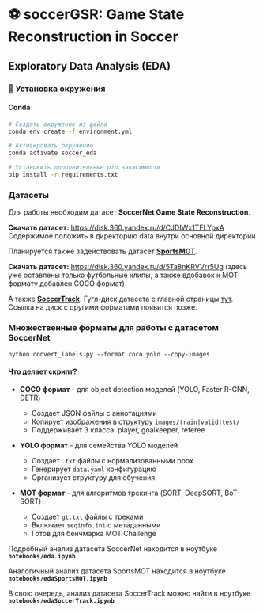 # ⚽ soccerGSR: Game State Reconstruction in Soccer

## Exploratory Data Analysis (EDA)

### 🔧 Установка окружения

#### Conda 
```bash
# Создать окружение из файла
conda env create -f environment.yml

# Активировать окружение
conda activate soccer_eda

# Установить дополнительные pip зависимости
pip install -r requirements.txt
```

### Датасеты

Для работы необходим датасет **SoccerNet Game State Reconstruction**.

**Скачать датасет:**
https://disk.360.yandex.ru/d/CJDIWx1TFLYpxA
Содержимое положить в директорию data внутри основной директории

Планируется также задействовать датасет [**SportsMOT**](https://www.kaggle.com/datasets/ayushspai/sportsmot).

**Скачать датасет:**
https://disk.360.yandex.ru/d/5Ta8nKRVVrr5Ug
(здесь уже оставлены только футбольные клипы, а также вдобавок к MOT формату добавлен COCO формат)

А также [**SoccerTrack**](https://sites.google.com/g.sp.m.is.nagoya-u.ac.jp/stc2025).
Гугл-диск датасета с главной страницы [тут](https://drive.google.com/drive/folders/1_o78gcL4j0xHxbRjSR1Evs4VLXCr2ncD).
Ссылка на диск с другими форматами появится позже.

### Множественные форматы для работы с датасетом SoccerNet
```
python convert_labels.py --format coco yolo --copy-images
```

#### Что делает скрипт?

- **COCO формат** - для object detection моделей (YOLO, Faster R-CNN, DETR)
  - Создает JSON файлы с аннотациями
  - Копирует изображения в структуру `images/train|valid|test/`
  - Поддерживает 3 класса: player, goalkeeper, referee

- **YOLO формат** - для семейства YOLO моделей
  - Создает `.txt` файлы с нормализованными bbox
  - Генерирует `data.yaml` конфигурацию
  - Организует структуру для обучения

- **MOT формат** - для алгоритмов трекинга (SORT, DeepSORT, BoT-SORT)
  - Создает `gt.txt` файлы с треками
  - Включает `seqinfo.ini` с метаданными
  - Готов для бенчмарка MOT Challenge

Подробный анализ датасета SoccerNet находится в ноутбуке **`notebooks/eda.ipynb`**

Аналогичный анализ датасета SportsMOT находится в ноутбуке **`notebooks/edaSportsMOT.ipynb`**

В свою очередь, анализ датасета SoccerTrack можно найти в ноутбуке **`notebooks/edaSoccerTrack.ipynb`**